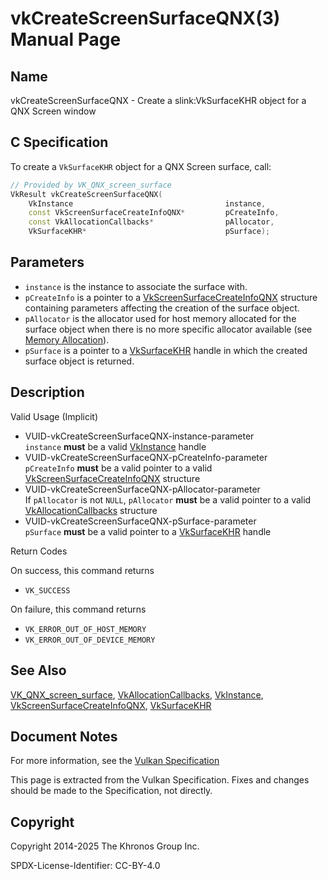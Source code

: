 # vkCreateScreenSurfaceQNX(3) Manual Page

## Name

vkCreateScreenSurfaceQNX - Create a slink:VkSurfaceKHR object for a QNX Screen window



## [](#_c_specification)C Specification

To create a `VkSurfaceKHR` object for a QNX Screen surface, call:

```c++
// Provided by VK_QNX_screen_surface
VkResult vkCreateScreenSurfaceQNX(
    VkInstance                                  instance,
    const VkScreenSurfaceCreateInfoQNX*         pCreateInfo,
    const VkAllocationCallbacks*                pAllocator,
    VkSurfaceKHR*                               pSurface);
```

## [](#_parameters)Parameters

- `instance` is the instance to associate the surface with.
- `pCreateInfo` is a pointer to a [VkScreenSurfaceCreateInfoQNX](https://registry.khronos.org/vulkan/specs/latest/man/html/VkScreenSurfaceCreateInfoQNX.html) structure containing parameters affecting the creation of the surface object.
- `pAllocator` is the allocator used for host memory allocated for the surface object when there is no more specific allocator available (see [Memory Allocation](https://registry.khronos.org/vulkan/specs/latest/html/vkspec.html#memory-allocation)).
- `pSurface` is a pointer to a [VkSurfaceKHR](https://registry.khronos.org/vulkan/specs/latest/man/html/VkSurfaceKHR.html) handle in which the created surface object is returned.

## [](#_description)Description

Valid Usage (Implicit)

- [](#VUID-vkCreateScreenSurfaceQNX-instance-parameter)VUID-vkCreateScreenSurfaceQNX-instance-parameter  
  `instance` **must** be a valid [VkInstance](https://registry.khronos.org/vulkan/specs/latest/man/html/VkInstance.html) handle
- [](#VUID-vkCreateScreenSurfaceQNX-pCreateInfo-parameter)VUID-vkCreateScreenSurfaceQNX-pCreateInfo-parameter  
  `pCreateInfo` **must** be a valid pointer to a valid [VkScreenSurfaceCreateInfoQNX](https://registry.khronos.org/vulkan/specs/latest/man/html/VkScreenSurfaceCreateInfoQNX.html) structure
- [](#VUID-vkCreateScreenSurfaceQNX-pAllocator-parameter)VUID-vkCreateScreenSurfaceQNX-pAllocator-parameter  
  If `pAllocator` is not `NULL`, `pAllocator` **must** be a valid pointer to a valid [VkAllocationCallbacks](https://registry.khronos.org/vulkan/specs/latest/man/html/VkAllocationCallbacks.html) structure
- [](#VUID-vkCreateScreenSurfaceQNX-pSurface-parameter)VUID-vkCreateScreenSurfaceQNX-pSurface-parameter  
  `pSurface` **must** be a valid pointer to a [VkSurfaceKHR](https://registry.khronos.org/vulkan/specs/latest/man/html/VkSurfaceKHR.html) handle

Return Codes

On success, this command returns

- `VK_SUCCESS`

On failure, this command returns

- `VK_ERROR_OUT_OF_HOST_MEMORY`
- `VK_ERROR_OUT_OF_DEVICE_MEMORY`

## [](#_see_also)See Also

[VK\_QNX\_screen\_surface](https://registry.khronos.org/vulkan/specs/latest/man/html/VK_QNX_screen_surface.html), [VkAllocationCallbacks](https://registry.khronos.org/vulkan/specs/latest/man/html/VkAllocationCallbacks.html), [VkInstance](https://registry.khronos.org/vulkan/specs/latest/man/html/VkInstance.html), [VkScreenSurfaceCreateInfoQNX](https://registry.khronos.org/vulkan/specs/latest/man/html/VkScreenSurfaceCreateInfoQNX.html), [VkSurfaceKHR](https://registry.khronos.org/vulkan/specs/latest/man/html/VkSurfaceKHR.html)

## [](#_document_notes)Document Notes

For more information, see the [Vulkan Specification](https://registry.khronos.org/vulkan/specs/latest/html/vkspec.html#vkCreateScreenSurfaceQNX)

This page is extracted from the Vulkan Specification. Fixes and changes should be made to the Specification, not directly.

## [](#_copyright)Copyright

Copyright 2014-2025 The Khronos Group Inc.

SPDX-License-Identifier: CC-BY-4.0